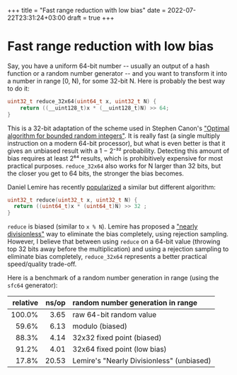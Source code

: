 +++
title = "Fast range reduction with low bias"
date = 2022-07-22T23:31:24+03:00
draft = true
+++

# Fast range reduction with low bias

Say, you have a uniform 64-bit number -- usually an output of a hash
function or a random number generator -- and you want to transform it into a number
in range \[0, N), for some 32-bit N. Here is probably the best way to do it:

```c
uint32_t reduce_32x64(uint64_t x, uint32_t N) {
    return ((__uint128_t)x * (__uint128_t)N) >> 64;
}
```

This is a 32-bit adaptation of the scheme used in Stephen Canon's
["Optimal algorithm for bounded random integers"](https://github.com/apple/swift/pull/39143).
It is really fast (a single multiply instruction on a modern 64-bit processor),
but what is even better is that it gives an unbiased result with a 1 − 2⁻³²
probability. Detecting this amount of bias requires at least 2⁶⁴ results,
which is prohibitively expensive for most practical purposes. `reduce_32x64`
also works for N larger than 32 bits, but the closer you get to 64 bits, the
stronger the bias becomes.

Daniel Lemire has recently [popularized](https://lemire.me/blog/2016/06/27/a-fast-alternative-to-the-modulo-reduction/)
a similar but different algorithm:

```c
uint32_t reduce(uint32_t x, uint32_t N) {
  return ((uint64_t)x * (uint64_t)N) >> 32 ;
}
```

`reduce` is biased (similar to `x % N`). Lemire has proposed a ["nearly divisionless"](https://lemire.me/blog/2019/06/06/nearly-divisionless-random-integer-generation-on-various-systems/)
way to eliminate the bias completely, using rejection sampling. However, I believe that
between using `reduce` on a 64-bit value (throwing top 32 bits away before the multiplication)
and using a rejection sampling to eliminate bias completely, `reduce_32x64` represents
a better practical speed/quality trade-off.

Here is a benchmark of a random number generation in range (using the `sfc64` generator):

| relative | ns/op | random number generation in range         |
|---------:|------:|:------------------------------------------|
|   100.0% |  3.65 | raw 64-bit random value                   |
|    59.6% |  6.13 | modulo (biased)                           |
|    88.3% |  4.14 | 32x32 fixed point (biased)                |
|    91.2% |  4.01 | 32x64 fixed point (low bias)              |
|    17.8% | 20.53 | Lemire's "Nearly Divisionless" (unbiased) |
